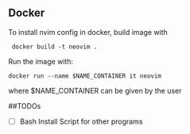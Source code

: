 ## Docker
To install nvim config in docker, build image with

` docker build -t neovim .`

Run the image with:

`docker run --name $NAME_CONTAINER it neovim`

where $NAME_CONTAINER can be given by the user

##TODOs

- [ ] Bash Install Script for other programs


